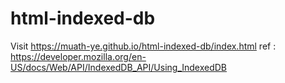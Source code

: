 # html-indexed-db
Visit https://muath-ye.github.io/html-indexed-db/index.html
 ref : https://developer.mozilla.org/en-US/docs/Web/API/IndexedDB_API/Using_IndexedDB
